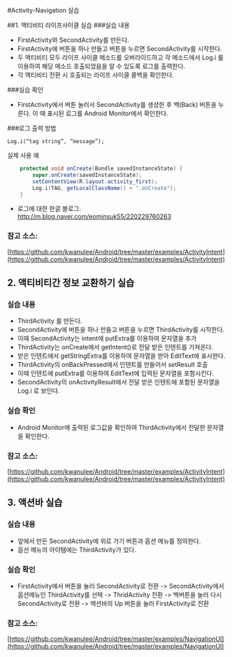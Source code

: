 <style> 
div.polaroid {
  	width: 200px;
  	box-shadow: 0 10px 30px 0 rgba(0, 0, 0, 0.2), 0 16px 30px 0 rgba(0, 0, 0, 0.19);
  	text-align: center;
	margin-bottom: 0.5cm;
}
</style>

#Activity-Navigation 실습

##1. 액티비티 라이프사이클 실습
###실습 내용
* FirstActivity와 SecondActivity를 만든다.* FirstActivity에 버튼을 하나 만들고 버튼을 누르면 SecondActivity를 시작한다.* 두 액티비티 모두 라이프 사이클 메소드를 오버라이드하고 각 메소드에서 Log.i 를 이용하여 해당 메소드 호출되었음을 알 수 있도록 로그를 출력한다.* 각 액티비티 전환 시 호출되는 라이프 사이클 콜백을 확인한다.###실습 확인

* FirstActivity에서 버튼 눌러서 SecondActivity를 생성한 후 백(Back) 버튼을 누른다. 이 때 표시된 로그를 Android Monitor에서 확인한다.###로그 출력 방법

	Log.i(“tag string”, “message”);실제 사용 예

```java
	protected void onCreate(Bundle savedInstanceState) {        super.onCreate(savedInstanceState);        setContentView(R.layout.activity_first);        Log.i(TAG, getLocalClassName() + ".onCreate");
    }```
* 로그에 대한 한글 블로그: http://m.blog.naver.com/eominsuk55/220229760263

### 참고 소스:
[https://github.com/kwanulee/Android/tree/master/examples/ActivityIntent](https://github.com/kwanulee/Android/tree/master/examples/ActivityIntent)

## 2. 액티비티간 정보 교환하기 실습
### 실습 내용
* ThirdActivity 를 만든다.
* SecondActivity에 버튼을 하나 만들고 버튼을 누르면 ThirdActivity를 시작한다.
* 이때 SecondActivity는 intent에 putExtra를 이용하여 문자열을 추가
* ThirdActivity는 onCreate에서 getIntent()로 전달 받은 인텐트를 가져온다.
* 받은 인텐트에서 getStringExtra를 이용하여 문자열을 받아 EditText에 표시한다.
* ThirdActivity의 onBackPressed에서 인텐트를 만들어서 setResult 호출
* 이때 인텐트에 putExtra를 이용하여 EditText에 입력된 문자열을 포함시킨다.
* SecondActivity의 onActivityResult에서 전달 받은 인텐트에 포함된 문자열을 Log.i 로 보인다.

### 실습 확인
* Android Monitor에 출력된 로그값을 확인하여 ThirdActivity에서 전달한 문자열을 확인한다. 

### 참고 소스:
[https://github.com/kwanulee/Android/tree/master/examples/ActivityIntent](https://github.com/kwanulee/Android/tree/master/examples/ActivityIntent)

## 3. 액션바 실습
### 실습 내용
* 앞에서 만든 SecondActivity에 위로 가기 버튼과 옵션 메뉴를 정의한다.
* 옵선 메뉴의 아이템에는 ThirdActivity가 있다.

### 실습 확인
* FirstActivity에서 버튼을 눌러 SecondActivity로 전환 -> SecondActivity에서 옵션메뉴인 ThirdActivity를 선택 -> ThridActivity 전환 -> 백버튼을 눌러 다시 SecondActivity로 전환 -> 액션바의 Up 버튼을 눌러 FirstActivity로 전환

### 참고 소스:
[https://github.com/kwanulee/Android/tree/master/examples/NavigationUI](https://github.com/kwanulee/Android/tree/master/examples/NavigationUI)
